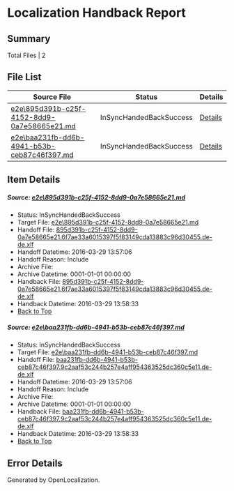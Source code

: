 # <a name='report-top'></a> Localization Handback Report

## Summary
 Total Files | 2

## File List
 Source File | Status | Details 
 ----------- | ------ | ------- 
 [e2e\895d391b-c25f-4152-8dd9-0a7e58665e21.md](https://github.com/OpenLocalizationTest/oltest/blob/858cb4006966e37030bb9ab9068e755481d5054b/e2e/895d391b-c25f-4152-8dd9-0a7e58665e21.md) | InSyncHandedBackSuccess | [Details](#8962f93823726431d6acb1114fc04041421113c31)
 [e2e\baa231fb-dd6b-4941-b53b-ceb87c46f397.md](https://github.com/OpenLocalizationTest/oltest/blob/858cb4006966e37030bb9ab9068e755481d5054b/e2e/baa231fb-dd6b-4941-b53b-ceb87c46f397.md) | InSyncHandedBackSuccess | [Details](#85faef22788d02108df35c74c5e30d7c0f14c9ff2)

## Item Details
##### <a name='8962f93823726431d6acb1114fc04041421113c31'></a> Source: [e2e\895d391b-c25f-4152-8dd9-0a7e58665e21.md](https://github.com/OpenLocalizationTest/oltest/blob/858cb4006966e37030bb9ab9068e755481d5054b/e2e/895d391b-c25f-4152-8dd9-0a7e58665e21.md)
* Status: InSyncHandedBackSuccess
* Target File: [e2e\895d391b-c25f-4152-8dd9-0a7e58665e21.md](https://github.com/OpenLocalizationTestOrg/oltest.de-de/blob/0fca796e2546ba6834c02b2072b3103a40ae2ff7/e2e/895d391b-c25f-4152-8dd9-0a7e58665e21.md)
* Handoff File: [895d391b-c25f-4152-8dd9-0a7e58665e21.6f7ae33a6015397f5f83149cda13883c96d30455.de-de.xlf](https://github.com/OpenLocalizationTestOrg/olhandoff-e2e/blob/32e684520fb26b558ee4d138ae378a6cebc347e5/ol-handoff/OpenLocalizationTestOrg/oltest.de-de/ci/high/895d391b-c25f-4152-8dd9-0a7e58665e21.6f7ae33a6015397f5f83149cda13883c96d30455.de-de.xlf)
* Handoff Datetime: 2016-03-29 13:57:06
* Handoff Reason: Include
* Archive File: 
* Archive Datetime: 0001-01-01 00:00:00
* Handback File: [895d391b-c25f-4152-8dd9-0a7e58665e21.6f7ae33a6015397f5f83149cda13883c96d30455.de-de.xlf](https://github.com/OpenLocalizationTestOrg/olhandback-e2e/blob/dd80a568bf8ddc1ef5f4e5502ecea0560a60c6f9/ol-handback/OpenLocalizationTestOrg/oltest.de-de/ci/high/895d391b-c25f-4152-8dd9-0a7e58665e21.6f7ae33a6015397f5f83149cda13883c96d30455.de-de.xlf)
* Handback Datetime: 2016-03-29 13:58:33
* [Back to Top](#report-top)

##### <a name='85faef22788d02108df35c74c5e30d7c0f14c9ff2'></a> Source: [e2e\baa231fb-dd6b-4941-b53b-ceb87c46f397.md](https://github.com/OpenLocalizationTest/oltest/blob/858cb4006966e37030bb9ab9068e755481d5054b/e2e/baa231fb-dd6b-4941-b53b-ceb87c46f397.md)
* Status: InSyncHandedBackSuccess
* Target File: [e2e\baa231fb-dd6b-4941-b53b-ceb87c46f397.md](https://github.com/OpenLocalizationTestOrg/oltest.de-de/blob/0fca796e2546ba6834c02b2072b3103a40ae2ff7/e2e/baa231fb-dd6b-4941-b53b-ceb87c46f397.md)
* Handoff File: [baa231fb-dd6b-4941-b53b-ceb87c46f397.9c2aaf53c244b257e4aff954363525dc360c5e11.de-de.xlf](https://github.com/OpenLocalizationTestOrg/olhandoff-e2e/blob/32e684520fb26b558ee4d138ae378a6cebc347e5/ol-handoff/OpenLocalizationTestOrg/oltest.de-de/ci/high/baa231fb-dd6b-4941-b53b-ceb87c46f397.9c2aaf53c244b257e4aff954363525dc360c5e11.de-de.xlf)
* Handoff Datetime: 2016-03-29 13:57:06
* Handoff Reason: Include
* Archive File: 
* Archive Datetime: 0001-01-01 00:00:00
* Handback File: [baa231fb-dd6b-4941-b53b-ceb87c46f397.9c2aaf53c244b257e4aff954363525dc360c5e11.de-de.xlf](https://github.com/OpenLocalizationTestOrg/olhandback-e2e/blob/dd80a568bf8ddc1ef5f4e5502ecea0560a60c6f9/ol-handback/OpenLocalizationTestOrg/oltest.de-de/ci/high/baa231fb-dd6b-4941-b53b-ceb87c46f397.9c2aaf53c244b257e4aff954363525dc360c5e11.de-de.xlf)
* Handback Datetime: 2016-03-29 13:58:33
* [Back to Top](#report-top)


## Error Details

Generated by OpenLocalization.
